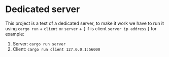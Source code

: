 # Dedicated server

This project is a test of a dedicated server, to make it work we have to run it using `cargo run` + `client` or `server` + { if is client `server ip address` } for example:

1. Server: `cargo run server`
2. Client: `cargo run client 127.0.0.1:56000`